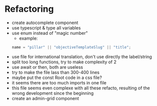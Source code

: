# Refactoring

- create autocomplete component
- use typescript & type all variables
- use enum instead of "magic number"
  - example:
  ```javascript
  name = "pillar" || "objectiveTemplateSlug" || "title";
  ```
- use file for international translation, don't use directly the label/string
- split too long functions, try to make complexity of 2
- use await or then, both are useless
- try to make the file lass than 300-400 lines
- maybe put the const Root code in a css file?
- it seems there are too much imports in one file
- this file seems even complexe with all these refacto, resulting of the wrong development since the beginning
- create an admin-grid component
